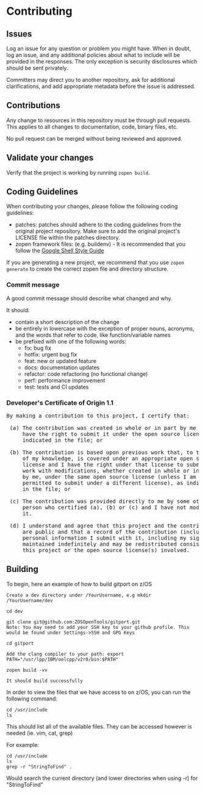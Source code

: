 # Contributing

## Issues

Log an issue for any question or problem you might have. When in doubt, log an issue, and
any additional policies about what to include will be provided in the responses. The only
exception is security disclosures which should be sent privately.

Committers may direct you to another repository, ask for additional clarifications, and
add appropriate metadata before the issue is addressed.

## Contributions

Any change to resources in this repository must be through pull requests. This applies to all changes
to documentation, code, binary files, etc.

No pull request can be merged without being reviewed and approved.

## Validate your changes

Verify that the project is working by running `zopen build`.

## Coding Guidelines

When contributing your changes, please follow the following coding guidelines:
* patches: patches should adhere to the coding guidelines from the original project repository. Make sure to add the original project's LICENSE file within the patches
directory.
* zopen framework files: (e.g. buildenv) - It is recommended that you follow the [Google Shell Style Guide](https://google.github.io/styleguide/shellguide.html)

If you are generating a new project, we recommend that you use `zopen generate` to create the correct zopen file and directory structure.

### Commit message

A good commit message should describe what changed and why.

It should:
  * contain a short description of the change
  * be entirely in lowercase with the exception of proper nouns, acronyms, and the words that refer to code, like function/variable names
  * be prefixed with one of the following words:
    * fix: bug fix
    * hotfix: urgent bug fix
    * feat: new or updated feature
    * docs: documentation updates
    * refactor: code refactoring (no functional change)
    * perf: performance improvement
    * test: tests and CI updates

### Developer's Certificate of Origin 1.1

<pre>
By making a contribution to this project, I certify that:

 (a) The contribution was created in whole or in part by me and I
     have the right to submit it under the open source license
     indicated in the file; or

 (b) The contribution is based upon previous work that, to the best
     of my knowledge, is covered under an appropriate open source
     license and I have the right under that license to submit that
     work with modifications, whether created in whole or in part
     by me, under the same open source license (unless I am
     permitted to submit under a different license), as indicated
     in the file; or

 (c) The contribution was provided directly to me by some other
     person who certified (a), (b) or (c) and I have not modified
     it.

 (d) I understand and agree that this project and the contribution
     are public and that a record of the contribution (including all
     personal information I submit with it, including my sign-off) is
     maintained indefinitely and may be redistributed consistent with
     this project or the open source license(s) involved.
</pre>

## Building

To begin, here an example of how to build gitport on z/OS

```
Create a dev directory under /YourUsername, e.g mkdir /YourUsername/dev

cd dev

git clone git@github.com:ZOSOpenTools/gitport.git
Note: You may need to add your SSH key to your github profile. This would be found under Settings->SSH and GPG Keys

cd gitport

Add the clang compiler to your path: export PATH="/usr/lpp/IBM/oelcpp/v2r0/bin:$PATH"

zopen build -vv

It should build successfully
```

In order to view the files that we have access to on z/OS, you can run the following command:
```
cd /usr/include
ls
```
This should list all of the available files. They can be accessed however is needed (ie. vim, cat, grep)

For example: 
```
cd /usr/include
ls
grep -r "StringToFind" .
```
Would search the current directory (and lower directories when using -r) for "StringToFind"
